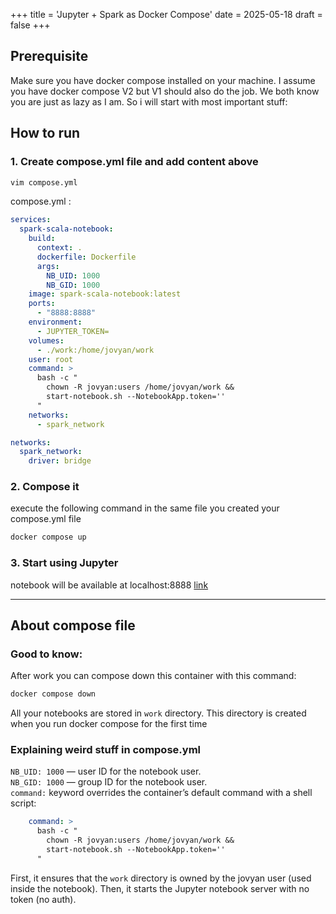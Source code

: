 +++
title = 'Jupyter + Spark as Docker Compose'
date = 2025-05-18
draft = false
+++
## Prerequisite
Make sure you have docker compose installed on your machine. 
I assume you have docker compose V2 but V1 should also do the job.
We both know you are just as lazy as I am. So i will start with most important stuff:
## How to run 
### 1. Create compose.yml file and add content above
```bash
vim compose.yml
```
compose.yml :
```yaml
services:
  spark-scala-notebook:
    build:
      context: .
      dockerfile: Dockerfile
      args:
        NB_UID: 1000
        NB_GID: 1000
    image: spark-scala-notebook:latest
    ports:
      - "8888:8888"
    environment:
      - JUPYTER_TOKEN=
    volumes:
      - ./work:/home/jovyan/work
    user: root
    command: >
      bash -c "
        chown -R jovyan:users /home/jovyan/work &&
        start-notebook.sh --NotebookApp.token=''
      "
    networks:
      - spark_network

networks:
  spark_network:
    driver: bridge
```
### 2. Compose it
execute the following command in the same file you created your compose.yml file
```bash
docker compose up
```
### 3. Start using Jupyter
notebook will be available at localhost:8888
[link](http://localhost:8888/)

---
## About compose file
### Good to know:
After work you can compose down this container with this command:
```bash
docker compose down 
```
All your notebooks are stored in `work` directory. This directory is created when you run docker compose for the first time
### Explaining weird stuff in compose.yml
`NB_UID: 1000` — user ID for the notebook user.\
`NB_GID: 1000` — group ID for the notebook user.\
`command:` keyword overrides the container’s default command with a shell script:
```yaml
    command: >
      bash -c "
        chown -R jovyan:users /home/jovyan/work &&
        start-notebook.sh --NotebookApp.token=''
      "
```
First, it ensures that the `work` directory is owned by the jovyan user (used inside the notebook). Then, it starts the Jupyter notebook server with no token (no auth).



